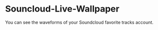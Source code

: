Souncloud-Live-Wallpaper
========================

You can see the waveforms of your Soundcloud favorite tracks account.